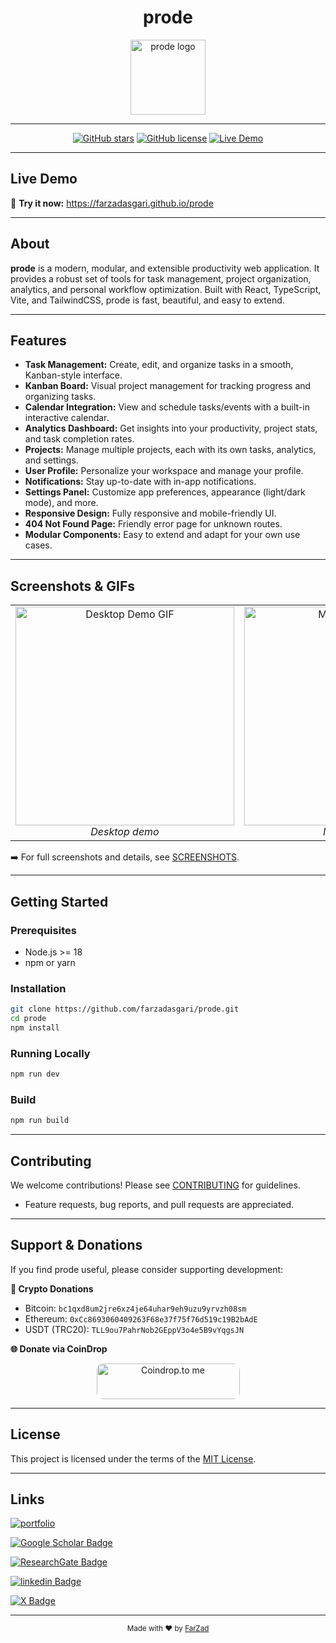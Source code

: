 <h1 align="center">
prode
</h1>

<p align="center">
  <img src="https://github.com/farzadasgari/prode/raw/refs/heads/main/public/prode.png" alt="prode logo" width="120"/>
</p>

---

<div align="center">

[![GitHub stars](https://img.shields.io/github/stars/farzadasgari/prode)](https://github.com/farzadasgari/prode/stargazers)
[![GitHub license](https://img.shields.io/github/license/farzadasgari/prode)](https://github.com/farzadasgari/prode/blob/main/LICENSE)
[![Live Demo](https://img.shields.io/badge/Live%20Demo-online-crimson)](https://farzadasgari.github.io/prode)

</div>

---

## Live Demo
🚀 **Try it now:** https://farzadasgari.github.io/prode

---

## About

**prode** is a modern, modular, and extensible productivity web application. It provides a robust set of tools for task management, project organization, analytics, and personal workflow optimization. Built with React, TypeScript, Vite, and TailwindCSS, prode is fast, beautiful, and easy to extend.

---

## Features

- **Task Management:** Create, edit, and organize tasks in a smooth, Kanban-style interface.
- **Kanban Board:** Visual project management for tracking progress and organizing tasks.
- **Calendar Integration:** View and schedule tasks/events with a built-in interactive calendar.
- **Analytics Dashboard:** Get insights into your productivity, project stats, and task completion rates.
- **Projects:** Manage multiple projects, each with its own tasks, analytics, and settings.
- **User Profile:** Personalize your workspace and manage your profile.
- **Notifications:** Stay up-to-date with in-app notifications.
- **Settings Panel:** Customize app preferences, appearance (light/dark mode), and more.
- **Responsive Design:** Fully responsive and mobile-friendly UI.
- **404 Not Found Page:** Friendly error page for unknown routes.
- **Modular Components:** Easy to extend and adapt for your own use cases.

---

## Screenshots & GIFs

<div align="center">
  <table>
    <tr>
      <td align="center">
        <img src="https://github.com/farzadasgari/prode/raw/refs/heads/main/public/desktop-view.gif" alt="Desktop Demo GIF" height="350"/>
        <br>
        <em>Desktop demo</em>
      </td>
      <td align="center">
        <img src="https://github.com/farzadasgari/prode/raw/refs/heads/main/public/mobile-view.gif" alt="Mobile Demo GIF" height="350"/>
        <br>
        <em>Mobile demo</em>
      </td>
    </tr>
  </table>
</div>

➡️ For full screenshots and details, see [SCREENSHOTS](https://github.com/farzadasgari/prode/blob/main/SCREENSHOTS.md).

---

## Getting Started

### Prerequisites

- Node.js >= 18
- npm or yarn

### Installation

```bash
git clone https://github.com/farzadasgari/prode.git
cd prode
npm install
```

### Running Locally

```bash
npm run dev
```

### Build

```bash
npm run build
```

---

## Contributing

We welcome contributions! Please see [CONTRIBUTING](https://github.com/farzadasgari/prode/blob/main/CONTRIBUTING.md) for guidelines.

- Feature requests, bug reports, and pull requests are appreciated.

---

## Support & Donations

If you find prode useful, please consider supporting development:

**💸 Crypto Donations**
- Bitcoin: `bc1qxd8um2jre6xz4je64uhar9eh9uzu9yrvzh08sm`
- Ethereum: `0xCc8693060409263F68e37f75f76d519c19B2bAdE`
- USDT (TRC20): `TLL9ou7PahrNob2GEppV3o4e5B9vYqgsJN`

**🌐 Donate via CoinDrop**
<p align="center">
  <a href="https://coindrop.to/farzadasgari" target="_blank">
    <img src="https://coindrop.to/embed-button.png" style="border-radius: 10px; height: 57px !important;width: 229px !important;" alt="Coindrop.to me">
  </a>
</p>

---

## License

This project is licensed under the terms of the [MIT License](https://github.com/farzadasgari/prode/blob/main/LICENSE).

---

## Links

[![portfolio](https://img.shields.io/badge/my_portfolio-000?style=for-the-badge&logo=ko-fi&logoColor=white)](https://farzadasgari.ir/)

[![Google Scholar Badge](https://img.shields.io/badge/Google%20Scholar-4285F4?logo=googlescholar&logoColor=fff&style=for-the-badge)](https://scholar.google.com/citations?user=Rhue_kkAAAAJ&hl=en)

[![ResearchGate Badge](https://img.shields.io/badge/ResearchGate-0CB?logo=researchgate&logoColor=fff&style=for-the-badge)](https://www.researchgate.net/profile/Farzad-Asgari)

[![linkedin Badge](https://img.shields.io/badge/linkedin-0A66C2?style=for-the-badge&logo=linkedin&logoColor=white)](https://www.linkedin.com/in/farzad-asgari/)

[![X Badge](https://img.shields.io/badge/X-000?style=for-the-badge&logo=x&logoColor=white)](https://x.com/farzad_asg)

---

<div align="center">
  <sub>Made with ❤️ by <a href="https://github.com/farzadasgari">FarZad</a></sub>
</div>